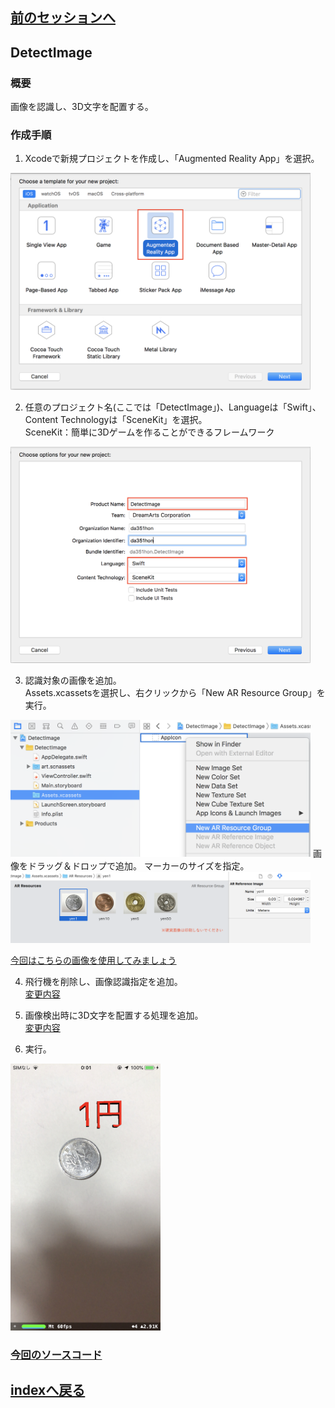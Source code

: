## [前のセッションへ](../DetectHPlane)


## DetectImage
### 概要
画像を認識し、3D文字を配置する。
### 作成手順  

1. Xcodeで新規プロジェクトを作成し、「Augmented Reality App」を選択。  
<img src="images/detect_image_select_ar.png" width="480"/>   

2. 任意のプロジェクト名(ここでは「DetectImage」)、Languageは「Swift」、Content Technologyは「SceneKit」を選択。  
SceneKit：簡単に3Dゲームを作ることができるフレームワーク  
<img src="images/detect_image_select_swift_scene_kit.png" width="480"/>  

3. 認識対象の画像を追加。  
Assets.xcassetsを選択し、右クリックから「New AR Resource Group」を実行。
<img src="images/detect_image_add_resource_group.png" width="480"/>   
画像をドラッグ＆ドロップで追加。 マーカーのサイズを指定。 
<img src="images/detect_image_add_images.png" width="480"/>   

[今回はこちらの画像を使用してみましょう](https://user-images.githubusercontent.com/23329399/52778914-7058d200-308a-11e9-8947-64876a70f037.png)

4. 飛行機を削除し、画像認識指定を追加。  
[変更内容](https://github.com/da351hon/DetectImage/commit/f40a5eeb27440544a370714697b72f97294db210)

5. 画像検出時に3D文字を配置する処理を追加。  
[変更内容](https://github.com/da351hon/DetectImage/commit/b761bd2c7702b6bc54e64742a0e3d074cc66528b)

6. 実行。  
<img src="images/detect_image_run.jpeg" width="240"/>   

### [今回のソースコード](./DetectImage/ViewController.swift)

## [indexへ戻る](../../../)
